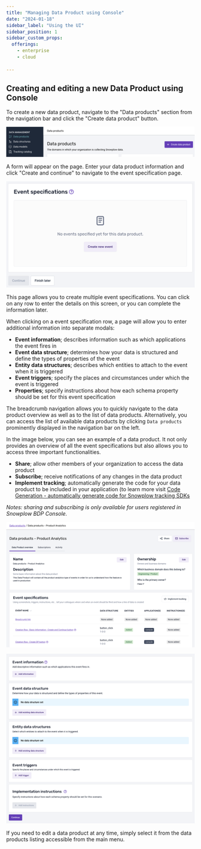 ```yaml
---
title: "Managing Data Product using Console"
date: "2024-01-18"
sidebar_label: "Using the UI"
sidebar_position: 1
sidebar_custom_props:
  offerings:
    - enterprise
    - cloud

---
```


## Creating and editing a new Data Product using Console

To create a new data product, navigate to the "Data products" section from the navigation bar and click the "Create data product" button. 

![Create data product](images/image-1.png)

A form will appear on the page. Enter your data product information and click "Create and continue" to navigate to the event specification page.

![Event specifications](images/image-2.png)

This page allows you to create multiple event specifications. You can click on any row to enter the details on this screen, or you can complete the information later.

When clicking on a event specification row, a page will allow you to enter additional information into separate modals:

- **Event information**; describes information such as which applications the event fires in
- **Event data structure**; determines how your data is structured and define the types of properties of the event
- **Entity data structures**; describes which entities to attach to the event when it is triggered
- **Event triggers**; specify the places and circumstances under which the event is triggered
- **Properties**; specify instructions about how each schema property should be set for this event specification

The breadcrumb navigation allows you to quickly navigate to the data product overview as well as to the list of data products. Alternatively, you can access the list of available data products by clicking `Data products` prominently displayed in the navigation bar on the left.

In the image below, you can see an example of a data product. It not only provides an overview of all the event specifications but also allows you to access three important functionalities.

- **Share**; allow other members of your organization to access the data product 
- **Subscribe**; receive notifications of any changes in the data product
- **Implement tracking**; automatically generate the code for your data product to be included in your application (to learn more visit [Code Generation - automatically generate code for Snowplow tracking SDKs](/docs/collecting-data/code-generation/index.md) 

*Notes: sharing and subscribing is only available for users registered in Snowplow BDP Console.*

![Data product overview](images/image-4.png)

![Event specification details](images/image-3.png)

If you need to edit a data product at any time, simply select it from the data products listing accessible from the main menu.